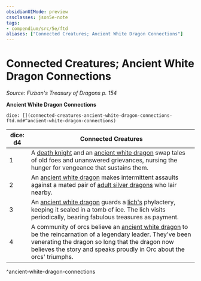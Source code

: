 ```yaml
---
obsidianUIMode: preview
cssclasses: json5e-note
tags:
- compendium/src/5e/ftd
aliases: ["Connected Creatures; Ancient White Dragon Connections"]
---
```

# Connected Creatures; Ancient White Dragon Connections
*Source: Fizban's Treasury of Dragons p. 154* 

**Ancient White Dragon Connections**

`dice: [](connected-creatures-ancient-white-dragon-connections-ftd.md#^ancient-white-dragon-connections)`

| dice: d4 | Connected Creatures |
|----------|---------------------|
| 1 | A [death knight](/3-Mechanics/CLI/bestiary/undead/death-knight.md) and an [ancient white dragon](/3-Mechanics/CLI/bestiary/dragon/ancient-white-dragon.md) swap tales of old foes and unanswered grievances, nursing the hunger for vengeance that sustains them. |
| 2 | An [ancient white dragon](/3-Mechanics/CLI/bestiary/dragon/ancient-white-dragon.md) makes intermittent assaults against a mated pair of [adult silver dragons](/3-Mechanics/CLI/bestiary/dragon/adult-silver-dragon.md) who lair nearby. |
| 3 | An [ancient white dragon](/3-Mechanics/CLI/bestiary/dragon/ancient-white-dragon.md) guards a [lich's](/3-Mechanics/CLI/bestiary/undead/lich.md) phylactery, keeping it sealed in a tomb of ice. The lich visits periodically, bearing fabulous treasures as payment. |
| 4 | A community of orcs believe an [ancient white dragon](/3-Mechanics/CLI/bestiary/dragon/ancient-white-dragon.md) to be the reincarnation of a legendary leader. They've been venerating the dragon so long that the dragon now believes the story and speaks proudly in Orc about the orcs' triumphs. |
^ancient-white-dragon-connections